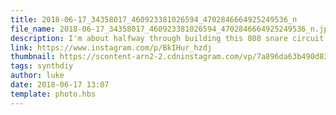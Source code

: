```yaml
---
title: 2018-06-17_34358017_460923381026594_4702846664925249536_n
file_name: 2018-06-17_34358017_460923381026594_4702846664925249536_n.jpg
description: I'm about halfway through building this 808 snare circuit and definitely feeling like I bit off a little more than I could chew on the wiring front 😂 #synthdiy
link: https://www.instagram.com/p/BkIHur_hzdj
thumbnail: https://scontent-arn2-2.cdninstagram.com/vp/7a896da63b490d834f97f2d8d6a4baef/5CCC177D/t51.2885-15/e35/s240x240/34358017_460923381026594_4702846664925249536_n.jpg?_nc_ht=scontent-arn2-2.cdninstagram.com&ig_cache_key=MTgwMzcyNTY0NTQyMDExNTgxMQ%3D%3D.2
tags: synthdiy
author: luke
date: 2018-06-17 13:07
template: photo.hbs
---
```

